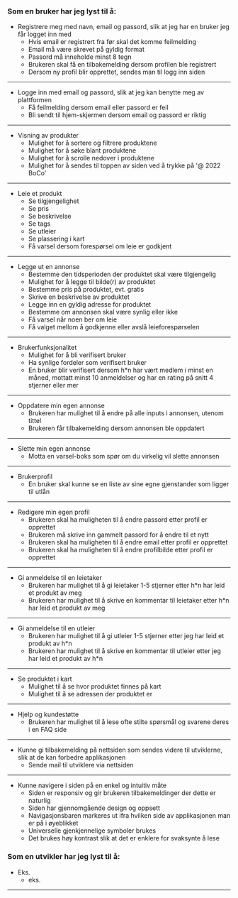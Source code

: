 ### Som en bruker har jeg lyst til å:

- Registrere meg med navn, email og passord, slik at jeg har en bruker jeg får logget inn med
  - Hvis email er registrert fra før skal det komme feilmelding 
  - Email må være skrevet på gyldig format
  - Passord må inneholde minst 8 tegn
  - Brukeren skal få en tilbakemelding dersom profilen ble registrert
  - Dersom ny profil blir opprettet, sendes man til logg inn siden
___

- Logge inn med email og passord, slik at jeg kan benytte meg av plattformen
  - Få feilmelding dersom email eller passord er feil
  - Bli sendt til hjem-skjermen dersom email og passord er riktig
---
- Visning av produkter
  - Mulighet for å sortere og filtrere produktene
  - Mulighet for å søke blant produktene
  - Mulighet for å scrolle nedover i produktene
  - Mulighet for å sendes til toppen av siden ved å trykke på '@ 2022 BoCo'
---
- Leie et produkt
  - Se tilgjengelighet
  - Se pris
  - Se beskrivelse
  - Se tags
  - Se utleier
  - Se plassering i kart
  - Få varsel dersom forespørsel om leie er godkjent
___
- Legge ut en annonse
  - Bestemme den tidsperioden der produktet skal være tilgjengelig
  - Mulighet for å legge til bilde(r) av produktet 
  - Bestemme pris på produktet, evt. gratis
  - Skrive en beskrivelse av produktet
  - Legge inn en gyldig adresse for produktet
  - Bestemme om annonsen skal være synlig eller ikke
  - Få varsel når noen ber om leie
  - Få valget mellom å godkjenne eller avslå leieforespørselen 
___
- Brukerfunksjonalitet
  - Mulighet for å bli verifisert bruker
  - Ha synlige fordeler som verifisert bruker
  - En bruker blir verifisert dersom h*n har vært medlem i minst en måned, mottatt minst 10 anmeldelser og har en rating på snitt 4 stjerner eller mer
---
- Oppdatere min egen annonse
  - Brukeren har mulighet til å endre på alle inputs i annonsen, utenom tittel
  - Brukeren får tilbakemelding dersom annonsen ble oppdatert
___
- Slette min egen annonse
  - Motta en varsel-boks som spør om du virkelig vil slette annonsen
---
- Brukerprofil
  - En bruker skal kunne se en liste av sine egne gjenstander som ligger til utlån
___
- Redigere min egen profil
  - Brukeren skal ha muligheten til å endre passord etter profil er opprettet
  - Brukeren må skrive inn gammelt passord for å endre til et nytt
  - Brukeren skal ha muligheten til å endre email etter profil er opprettet
  - Brukeren skal ha muligheten til å endre profilbilde etter profil er opprettet
___
- Gi anmeldelse til en leietaker
  - Brukeren har mulighet til å gi leietaker 1-5 stjerner etter h*n har leid et produkt av meg
  - Brukeren har mulighet til å skrive en kommentar til leietaker etter h*n har leid et produkt av meg
___
- Gi anmeldelse til en utleier
  - Brukeren har mulighet til å gi utleier 1-5 stjerner etter jeg har leid et produkt av h*n
  - Brukeren har mulighet til å skrive en kommentar til utleier etter jeg har leid et produkt av h*n
---
- Se produktet i kart
  - Mulighet til å se hvor produktet finnes på kart
  - Mulighet til å se adressen der produktet er
---
- Hjelp og kundestøtte
  - Brukeren har mulighet til å lese ofte stilte spørsmål og svarene deres i en FAQ side
___
- Kunne gi tilbakemelding på nettsiden som sendes videre til utviklerne, slik at de kan forbedre applikasjonen
  - Sende mail til utviklere via nettsiden
---
- Kunne navigere i siden på en enkel og intuitiv måte
  - Siden er responsiv og gir brukeren tilbakemeldinger der dette er naturlig
  - Siden har gjennomgående design og oppsett
  - Navigasjonsbaren markeres ut ifra hvilken side av applikasjonen man er på i øyeblikket
  - Universelle gjenkjennelige symboler brukes
  - Det brukes høy kontrast slik at det er enklere for svaksynte å lese

### Som en utvikler har jeg lyst til å:

- Eks.
  - eks.
___